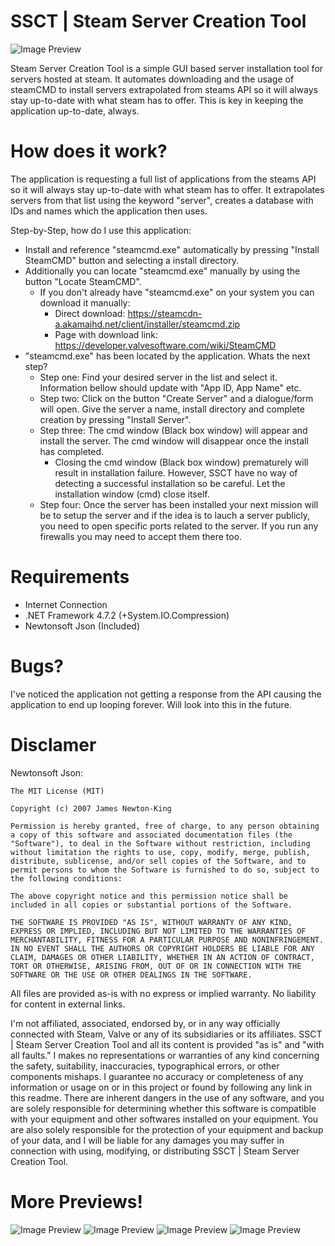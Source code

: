 # SSCT | Steam Server Creation Tool

![Image Preview](http://bytevaultstudio.se/ShareX/SteamServerCreationTool_lz8vSbVBwZ.png)

Steam Server Creation Tool is a simple GUI based server installation tool for servers hosted at steam. 
It automates downloading and the usage of steamCMD to install servers extrapolated from steams API so it will always stay up-to-date with what steam has to offer.
This is key in keeping the application up-to-date, always.

# How does it work?
The application is requesting a full list of applications from the steams API so it will always stay up-to-date with what steam has to offer.
It extrapolates servers from that list using the keyword "server", creates a database with IDs and names which the application then uses.

Step-by-Step, how do I use this application:
- Install and reference "steamcmd.exe" automatically by pressing "Install SteamCMD" button and selecting a install directory.
- Additionally you can locate "steamcmd.exe" manually by using the button "Locate SteamCMD".
  - If you don't already have "steamcmd.exe" on your system you can download it manually:
    - Direct download: https://steamcdn-a.akamaihd.net/client/installer/steamcmd.zip
    - Page with download link: https://developer.valvesoftware.com/wiki/SteamCMD
- "steamcmd.exe" has been located by the application. Whats the next step?
  - Step one: Find your desired server in the list and select it. Information bellow should update with "App ID, App Name" etc.
  - Step two: Click on the button "Create Server" and a dialogue/form will open. Give the server a name, install directory and complete creation by pressing "Install Server".
  - Step three: The cmd window (Black box window) will appear and install the server. The cmd window will disappear once the install has completed. 
    - Closing the cmd window (Black box window) prematurely will result in installation failure. However, SSCT have no way of detecting a successful installation so be careful. Let the installation window (cmd) close itself.
  - Step four: Once the server has been installed your next mission will be to setup the server and if the idea is to lauch a server publicly, you need to open specific ports related to the server. If you run any firewalls you may need to accept them there too.
  
# Requirements
- Internet Connection
- .NET Framework 4.7.2 (+System.IO.Compression)
- Newtonsoft Json (Included)

# Bugs?
I've noticed the application not getting a response from the API causing the application to end up looping forever. Will look into this in the future.

# Disclamer
Newtonsoft Json:
```
The MIT License (MIT)

Copyright (c) 2007 James Newton-King

Permission is hereby granted, free of charge, to any person obtaining a copy of this software and associated documentation files (the "Software"), to deal in the Software without restriction, including without limitation the rights to use, copy, modify, merge, publish, distribute, sublicense, and/or sell copies of the Software, and to permit persons to whom the Software is furnished to do so, subject to the following conditions:

The above copyright notice and this permission notice shall be included in all copies or substantial portions of the Software.

THE SOFTWARE IS PROVIDED "AS IS", WITHOUT WARRANTY OF ANY KIND, EXPRESS OR IMPLIED, INCLUDING BUT NOT LIMITED TO THE WARRANTIES OF MERCHANTABILITY, FITNESS FOR A PARTICULAR PURPOSE AND NONINFRINGEMENT. IN NO EVENT SHALL THE AUTHORS OR COPYRIGHT HOLDERS BE LIABLE FOR ANY CLAIM, DAMAGES OR OTHER LIABILITY, WHETHER IN AN ACTION OF CONTRACT, TORT OR OTHERWISE, ARISING FROM, OUT OF OR IN CONNECTION WITH THE SOFTWARE OR THE USE OR OTHER DEALINGS IN THE SOFTWARE.
```

All files are provided as-is with no express or implied warranty. No liability for content in external links.

I'm not affiliated, associated, endorsed by, or in any way officially connected with Steam, Valve or any of its subsidiaries or its affiliates. SSCT | Steam Server Creation Tool and all its content is provided "as is" and "with all faults." I makes no representations or warranties of any kind concerning the safety, suitability, inaccuracies, typographical errors, or other components mishaps. I guarantee no accuracy or completeness of any information or usage on or in this project or found by following any link in this readme. There are inherent dangers in the use of any software, and you are solely responsible for determining whether this software is compatible with your equipment and other softwares installed on your equipment. You are also solely responsible for the protection of your equipment and backup of your data, and I will be liable for any damages you may suffer in connection with using, modifying, or distributing SSCT | Steam Server Creation Tool.

# More Previews!

![Image Preview](http://bytevaultstudio.se/ShareX/SteamServerCreationTool_lz8vSbVBwZ.png)
![Image Preview](http://bytevaultstudio.se/ShareX/SteamServerCreationTool_Rch61lrBjM.png)
![Image Preview](http://bytevaultstudio.se/ShareX/SteamServerCreationTool_tJykqy2oIW.png)
![Image Preview](http://bytevaultstudio.se/ShareX/SteamServerCreationTool_01I8ZZKSgG.png)
